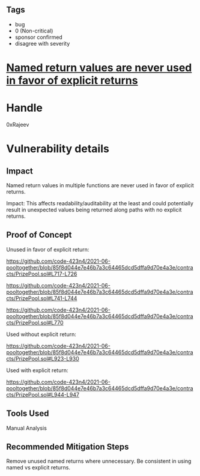 ## Tags

- bug
- 0 (Non-critical)
- sponsor confirmed
- disagree with severity

# [Named return values are never used in favor of explicit returns](https://github.com/code-423n4/2021-06-pooltogether-findings/issues/53) 

# Handle

0xRajeev


# Vulnerability details

## Impact

Named return values in multiple functions are never used in favor of explicit returns. 

Impact: This affects readability/auditability at the least and could potentially result in unexpected values being returned along paths with no explicit returns.

## Proof of Concept

Unused in favor of explicit return: 

https://github.com/code-423n4/2021-06-pooltogether/blob/85f8d044e7e46b7a3c64465dcd5dffa9d70e4a3e/contracts/PrizePool.sol#L717-L726

https://github.com/code-423n4/2021-06-pooltogether/blob/85f8d044e7e46b7a3c64465dcd5dffa9d70e4a3e/contracts/PrizePool.sol#L741-L744

https://github.com/code-423n4/2021-06-pooltogether/blob/85f8d044e7e46b7a3c64465dcd5dffa9d70e4a3e/contracts/PrizePool.sol#L770

Used without explicit return:

https://github.com/code-423n4/2021-06-pooltogether/blob/85f8d044e7e46b7a3c64465dcd5dffa9d70e4a3e/contracts/PrizePool.sol#L923-L930

Used with explicit return:

https://github.com/code-423n4/2021-06-pooltogether/blob/85f8d044e7e46b7a3c64465dcd5dffa9d70e4a3e/contracts/PrizePool.sol#L944-L947


## Tools Used

Manual Analysis

## Recommended Mitigation Steps

Remove unused named returns where unnecessary. Be consistent in using named vs explicit returns.

